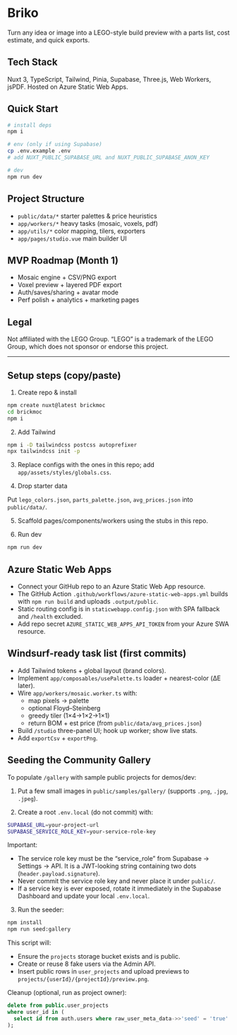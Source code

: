 # Briko

Turn any idea or image into a LEGO-style build preview with a parts list, cost estimate, and quick exports.

## Tech Stack
Nuxt 3, TypeScript, Tailwind, Pinia, Supabase, Three.js, Web Workers, jsPDF. Hosted on Azure Static Web Apps.

## Quick Start
```bash
# install deps
npm i

# env (only if using Supabase)
cp .env.example .env
# add NUXT_PUBLIC_SUPABASE_URL and NUXT_PUBLIC_SUPABASE_ANON_KEY

# dev
npm run dev
```

## Project Structure

- `public/data/*` starter palettes & price heuristics
- `app/workers/*` heavy tasks (mosaic, voxels, pdf)
- `app/utils/*` color mapping, tilers, exporters
- `app/pages/studio.vue` main builder UI

## MVP Roadmap (Month 1)

- Mosaic engine + CSV/PNG export
- Voxel preview + layered PDF export
- Auth/saves/sharing + avatar mode
- Perf polish + analytics + marketing pages

## Legal

Not affiliated with the LEGO Group. “LEGO” is a trademark of the LEGO Group, which does not sponsor or endorse this project.

---

## Setup steps (copy/paste)

1) Create repo & install
```bash
npm create nuxt@latest brickmoc
cd brickmoc
npm i
```

2) Add Tailwind
```bash
npm i -D tailwindcss postcss autoprefixer
npx tailwindcss init -p
```

3) Replace configs with the ones in this repo; add `app/assets/styles/globals.css`.

4) Drop starter data

Put `lego_colors.json`, `parts_palette.json`, `avg_prices.json` into `public/data/`.

5) Scaffold pages/components/workers using the stubs in this repo.

6) Run dev
```bash
npm run dev
```

## Azure Static Web Apps

- Connect your GitHub repo to an Azure Static Web App resource.
- The GitHub Action `.github/workflows/azure-static-web-apps.yml` builds with `npm run build` and uploads `.output/public`.
- Static routing config is in `staticwebapp.config.json` with SPA fallback and `/health` excluded.
- Add repo secret `AZURE_STATIC_WEB_APPS_API_TOKEN` from your Azure SWA resource.

## Windsurf-ready task list (first commits)

- Add Tailwind tokens + global layout (brand colors).
- Implement `app/composables/usePalette.ts` loader + nearest-color (ΔE later).
- Wire `app/workers/mosaic.worker.ts` with:
  - map pixels → palette
  - optional Floyd–Steinberg
  - greedy tiler (1×4→1×2→1×1)
  - return BOM + est price (from `public/data/avg_prices.json`)
- Build `/studio` three-panel UI; hook up worker; show live stats.
- Add `exportCsv` + `exportPng`.

## Seeding the Community Gallery

To populate `/gallery` with sample public projects for demos/dev:

1) Put a few small images in `public/samples/gallery/` (supports `.png`, `.jpg`, `.jpeg`).

2) Create a root `.env.local` (do not commit) with:

```bash
SUPABASE_URL=your-project-url
SUPABASE_SERVICE_ROLE_KEY=your-service-role-key
```

Important:
- The service role key must be the “service_role” from Supabase → Settings → API. It is a JWT-looking string containing two dots (`header.payload.signature`).
- Never commit the service role key and never place it under `public/`.
- If a service key is ever exposed, rotate it immediately in the Supabase Dashboard and update your local `.env.local`.

3) Run the seeder:

```bash
npm install
npm run seed:gallery
```

This script will:
- Ensure the `projects` storage bucket exists and is public.
- Create or reuse 8 fake users via the Admin API.
- Insert public rows in `user_projects` and upload previews to `projects/{userId}/{projectId}/preview.png`.

Cleanup (optional, run as project owner):

```sql
delete from public.user_projects
where user_id in (
  select id from auth.users where raw_user_meta_data->>'seed' = 'true'
);

